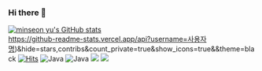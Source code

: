 ### Hi there 👋


[![minseon yu's GitHub stats](https://github-readme-stats.vercel.app/api?username=dhdl2389)](https://github.com/dhdl2389/github-readme-stats) </br>
https://github-readme-stats.vercel.app/api?username=사용자명)&hide=stars,contribs&count_private=true&show_icons=true&&theme=black
[![Hits](https://hits.seeyoufarm.com/api/count/incr/badge.svg?url=https%3A%2F%2Fgithub.com%2Fdhdl2389%2Fdhdl2389.git&count_bg=%2379C83D&title_bg=%23555555&icon=&icon_color=%23E7E7E7&title=hits&edge_flat=false)](https://hits.seeyoufarm.com)
<img alt="Java" src ="https://img.shields.io/badge/Java-007396.svg?&style=flat-square&logo=Java&logoColor=white"/>
<img alt="Java" src ="https://img.shields.io/badge/JavaScript-F7DF1E?style=flat-square&logo=JavaScript&logoColor=white"/>
<img src="https://img.shields.io/badge/HTML-E34F26?style=flat-square&logo=HTML&logoColor=white"/></a> 
<img src="https://img.shields.io/badge/CSS-1572B6?style=flat-square&logo=CSS&logoColor=white"/></a></br>


<!--
**dhdl2389/dhdl2389** is a ✨ _special_ ✨ repository because its `README.md` (this file) appears on your GitHub profile.

Here are some ideas to get you started:

- 🔭 I’m currently working on ...
- 🌱 I’m currently learning ...
- 👯 I’m looking to collaborate on ...
- 🤔 I’m looking for help with ...
- 💬 Ask me about ...
- 📫 How to reach me: ...
- 😄 Pronouns: ...
- ⚡ Fun fact: ...
-->
